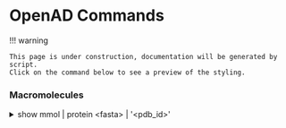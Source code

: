 <!--

DO NOT EDIT
-----------
This file is auto-generated.
To update it, consult instructions:
https://github.com/acceleratedscience/open-ad-toolkit/tree/main/docs

-->

# OpenAD Commands

!!! warning

    This page is under construction, documentation will be generated by script.  
    Click on the command below to see a preview of the styling.

<!-- This is the full list of available OpenAD commands.

!!! info

    When running commands from Jupyter, prepend them with `%openad` -->



### Macromolecules

<details markdown code>
<summary markdown>
show mmol | protein &lt;fasta&gt; | '&lt;pdb_id&gt;'
</summary>


Launch the molecule viewer to visualize your macromolecule and inspect its properties.

#### Examples

Show a protein by its PDBe ID:

```shell
show mmol '2g64'
```

Show a protein by its FASTA string:

```shell
show protein MAKWVCKICGYIYDEDAGDPDNGISPGTKFEELPDDWVCPICGAPKSEFEKLED
```

</details>